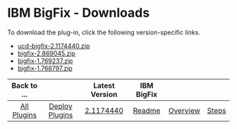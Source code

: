 
# IBM BigFix - Downloads

To download the plug-in, click the following version-specific links.
- [ucd-bigfix-2.1174440.zip](https://raw.githubusercontent.com/UrbanCode/IBM-UCD-PLUGINS/main/files/bigfix/ucd-bigfix-2.1174440.zip)
- [bigfix-2.869045.zip](https://raw.githubusercontent.com/UrbanCode/IBM-UCD-PLUGINS/main/files/bigfix/bigfix-2.869045.zip)
- [bigfix-1.769237.zip](https://raw.githubusercontent.com/UrbanCode/IBM-UCD-PLUGINS/main/files/bigfix/bigfix-1.769237.zip)
- [bigfix-1.768797.zip](https://raw.githubusercontent.com/UrbanCode/IBM-UCD-PLUGINS/main/files/bigfix/bigfix-1.768797.zip)

|Back to ...||Latest Version|IBM BigFix |||
| :---: | :---: | :---: | :---: | :---: | :---: |
|[All Plugins](../../index.md)|[Deploy Plugins](../README.md)|[2.1174440](https://raw.githubusercontent.com/UrbanCode/IBM-UCD-PLUGINS/main/files/bigfix/ucd-bigfix-2.1174440.zip)|[Readme](README.md)|[Overview](overview.md)|[Steps](steps.md)|
